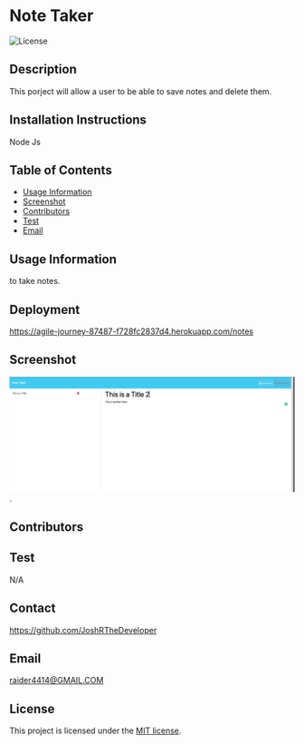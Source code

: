 # Note Taker 
![License](https://img.shields.io/badge/license-MIT-blue.svg)

## Description
This porject will allow a user to be able to save notes and delete them.

## Installation Instructions
Node Js

## Table of Contents
* [Usage Information](#usage-information)
* [Screenshot](#screenshot)
* [Contributors](#contributors)
* [Test](#test)
* [Email](#email)


## Usage Information
to take notes. 

## Deployment
https://agile-journey-87487-f728fc2837d4.herokuapp.com/notes

## Screenshot
![my screenshot](./public/assets/Screenshot%20Note_taker.png).

## Contributors


## Test
N/A

## Contact
https://github.com/JoshRTheDeveloper

## Email
raider4414@GMAIL.COM

## License

This project is licensed under the [MIT license](https://opensource.org/licenses/MIT).